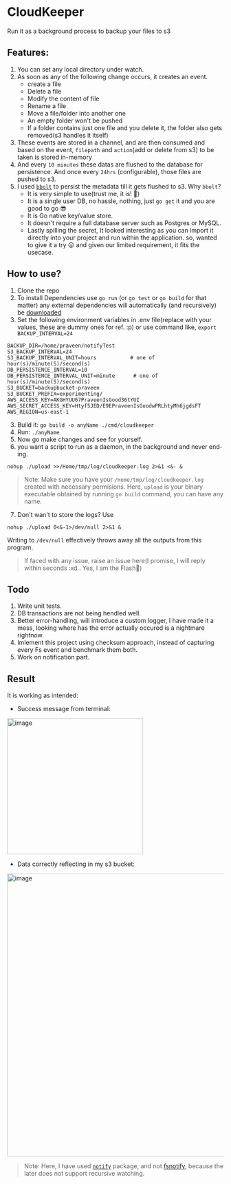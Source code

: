 # CloudKeeper
Run it as a background process to backup your files to s3



## Features:
1. You can set any local directory under watch.
2. As soon as any of the following change occurs, it creates an event.
    - create a file
    - Delete a file
    - Modify the content of file
    - Rename a file
    - Move a file/folder into another one
    - An empty folder won't be pushed
    - If a folder contains just one file and you delete it, the folder also gets removed(s3 handles it itself)
3. These events are stored in a channel, and are then consumed and based on the event, `filepath` and `action`(add or delete from s3) to be taken is stored in-memory
4. And every `10 minutes` these datas are flushed to the database for persistence. And once every `24hrs` (configurable), those files are pushed to s3.
5. I used [`bbolt`](https://github.com/etcd-io/bbolt) to persist the metadata till it gets flushed to s3. Why `bbolt`?
    - It is very simple to use(trust me, it is! 🫣)
    - It is a single user DB, no hassle, nothing, just `go get` it and you are good to go 😎
    - It is Go native key/value store.
    - It doesn't require a full database server such as Postgres or MySQL.
    - Lastly spilling the secret, It looked interesting as you can import it directly into your project and run within the application. so, wanted to give it a try 😜 and given our limited requirement, it fits the usecase.
  
## How to use?

1. Clone the repo
2. To install Dependencies use `go run` (or `go test` or `go build` for that matter) any external dependencies will automatically (and recursively) be [downloaded](https://www.alexedwards.net/blog/an-overview-of-go-tooling#build-and-deployment:~:text=when%20you%20use,the%20latest%20commit.)
3. Set the following environment variables in .env file(replace with your values, these are dummy ones for ref. :p) or use command like, `export BACKUP_INTERVAL=24`
   
```
BACKUP_DIR=/home/praveen/notifyTest
S3_BACKUP_INTERVAL=24
S3_BACKUP_INTERVAL_UNIT=hours           # one of hour(s)/minute(S)/second(s)
DB_PERSISTENCE_INTERVAL=10
DB_PERSISTENCE_INTERVAL_UNIT=minute      # one of hour(s)/minute(S)/second(s)
S3_BUCKET=backupbucket-praveen
S3_BUCKET_PREFIX=experimenting/
AWS_ACCESS_KEY=AKGHYUU67PraveenIsGood36tYUI
AWS_SECRET_ACCESS_KEY=Htyf5JED/E9EPraveenIsGoodwPRLhtyMh6jgdsFT
AWS_REGION=us-east-1
```

3. Build it: `go build -o anyName ./cmd/cloudkeeper`
4. Run: `./anyName`
5. Now go make changes and see for yourself.
6. you want a script to run as a daemon, in the background and never end‐
ing.

```
nohup ./upload >>/Home/tmp/log/cloudkeeper.log 2>&1 <&- &
```

> Note: Make sure you have your `/Home/tmp/log/cloudkeeper.log` created with necessary permisions. Here, `upload` is your binary executable obtained by running `go build` command, you can have any name.

7. Don't wan't to store the logs? Use

```
nohup ./upload 0<&-1>/dev/null 2>&1 &
```

Writing to `/dev/null` effectively throws away all the outputs from this program.

   
> If faced with any issue, raise an issue here(I promise, I will reply within seconds :xd.. Yes, I am the Flash🫣)



## Todo

 1. Write unit tests.
 2. DB transactions are not being hendled well.
 3. Better error-handling, will introduce a custom logger, I have made it a mess, looking where has the error actually occured is a nightmare rightnow.
 4. Imlement this project using checksum approach, instead of capturing every Fs event and benchmark them both.
 5. Work on notification part.

## Result

It is working as intended:
- Success message from terminal:
  
<img width="316" alt="image" src="https://github.com/user-attachments/assets/3ec58364-b656-400d-a842-e24507c7b01c">

- Data correctly reflecting in my s3 bucket:

<img width="657" alt="image" src="https://github.com/user-attachments/assets/13641e1d-f80f-40f8-ac3e-db50e89cea2e">


> Note: Here, I have used [`notify`](https://github.com/rjeczalik/notify) package, and not [fsnotify](https://github.com/fsnotify/fsnotify), because the later does not support recursive watching.
